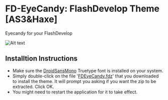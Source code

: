 FD-EyeCandy: FlashDevelop Theme [AS3&Haxe]
==================

Eyecandy for your FlashDevelop

![Alt text](https://raw.github.com/reversiblean/flashdevelop-theme/master/preview.png "FlashDevelop Theme: Click for enlarged preview")

Installtion Instructions
----------------------

* Make sure the [DroidSansMono](./droid-sans-mono.zip) Truetype font is installed on your system.
* Simply double-click on the file '[FDEyeCandy.fdz](./FDEyeCandy.fdz)' that you downloaded to install the theme. 
It will prompt you asking if you want the zip to be extracted. Click OK.
* You might need to restart the application for it to take effect.



